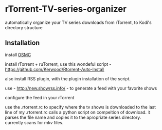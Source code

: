 # rTorrent-TV-series-organizer
automatically organize your TV series downloads from rTorrent, to Kodi's directory structure

## Installation

install [OSMC](https://osmc.tv/) 

install rTorrent + ruTorrent, use this wondeful script - https://github.com/Kerwood/Rtorrent-Auto-Install

also install RSS plugin, with the plugin installation of the script.

use - http://new.showrss.info/ - to generate a feed with your favorite shows

configure the feed in your rTorrent

use the .rtorrent.rc to specify where the tv shows is downloaded to
the last line of my .rtorrent.rc calls a python script on compeltion of download. it parses the file name and copies it to the apropriate series directory. currently scans for mkv files.



